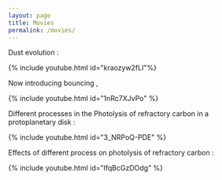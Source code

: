 ```yaml
---
layout: page
title: Movies
permalink: /movies/
---
```

Dust evolution :

{% include youtube.html id="kraozyw2fLI"%}

Now introducing bouncing ,

{% include youtube.html id="1nRc7XJvPo" %}

Different processes in the Photolysis of refractory carbon in a protoplanetary disk :

{% include youtube.html id="3_NRPoQ-PDE" %}

Effects of different process on photolysis of refractory carbon :

{% include youtube.html id="IfqBcGzDOdg" %}